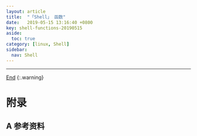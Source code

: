 ```yaml
---
layout: article
title:  "「Shell」 函数"
date:   2019-05-15 13:16:40 +0800
key: shell-functions-20190515
aside:
  toc: true
category: [linux, Shell]
sidebar:
  nav: Shell
---
```

<span id="head"></span>
<!--more-->




-------------------  
[End](#head)
{:.warning}  


# 附录
## A 参考资料

